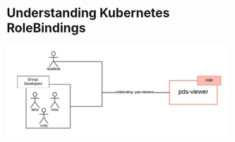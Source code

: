 # Understanding Kubernetes RoleBindings

![RBAC RoleBindings](https://github.com/reselbob/k8sassets/blob/master/rbac/images/RBAC-RoleBinding.jpeg?raw=true)